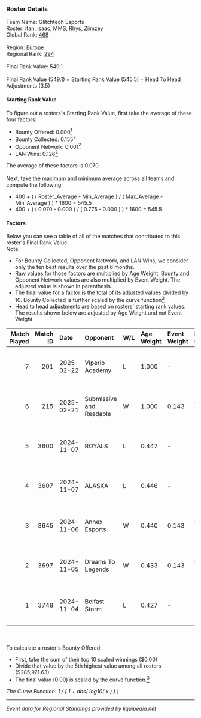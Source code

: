### Roster Details<br />
Team Name: Glitchtech Esports<br />
Roster: ifan, isaac, MMS, Rhys, Ziimzey<br />
Global Rank: [468](../../standings_global_2025_02_28.md)<br />
<br />
Region: [Europe]( ../../standings_europe_2025_02_28.md)<br />
Regional Rank: [294]( ../../standings_europe_2025_02_28.md)<br />
<br />
Final Rank Value:  549.1<br />
<br />
Final Rank Value (549.1) = Starting Rank Value (545.5) + Head To Head Adjustments (3.5)<br />

#### Starting Rank Value<br />
To figure out a rosters's Starting Rank Value, first take the average of these four factors:<br />
- Bounty Offered: 0.000[<sup>1</sup>](#table2)
- Bounty Collected: 0.155[<sup>2</sup>](#table1)
- Opponent Network: 0.001[<sup>2</sup>](#table1)
- LAN Wins: 0.126[<sup>2</sup>](#table1)

The average of these factors is 0.070<br />
<br />
Next, take the maximum and minimum average across all teams and compute the following:<br />
- 400 + ( ( Roster_Average - Min_Average ) / ( Max_Average - Min_Average ) ) * 1600 = 545.5
- 400 + ( ( 0.070 - 0.000 ) / ( 0.775 - 0.000 ) ) * 1600 = 545.5


#### Factors<br />
Below you can see a table of all of the matches that contributed to this roster's Final Rank Value.<br />
Note:<br />

- For Bounty Collected, Opponent Network, and LAN Wins, we consider only the ten best results over the past 6 months.
- Raw values for those factors are multiplied by Age Weight. Bounty and Opponent Network values are also multiplied by Event Weight. The adjusted value is shown in parenthesis.
- The final value for a factor is the total of its adjusted values divided by 10. Bounty Collected is further scaled by the curve function[<sup>3</sup>](#curveFunction)
- Head to head adjustments are based on rosters' starting rank values. The results shown below are adjusted by Age Weight and not Event Weight
<span id="table1"></span><br />


| Match Played | Match ID | Date       | Opponent                | W/L | Age Weight | Event Weight | Bounty Collected | Opponent Network | LAN Wins  | H2H Adj. | Roster                              |
| -: | -: | :- | :- | :- | :- | :- | :- | :- | :- | -: | :- |
|            7 |      201 | 2025-02-22 | Viperio Academy         | L   | 1.000      | -            | -                | -                | -         |   -13.79 | ifan, isaac, MMS, Rhys, Ziimzey     |
|            6 |      215 | 2025-02-21 | Submissive and Readable | W   | 1.000      | 0.143        | 0.000 (0.000)    | 0.000 (0.000)    | 1 (1.000) |     9.02 | ifan, isaac, MMS, Rhys, Ziimzey     |
|            5 |     3600 | 2024-11-07 | ROYALS                  | L   | 0.447      | -            | -                | -                | -         |    -4.20 | ifan, maddeN, Rhys, Yoshwa, Ziimzey |
|            4 |     3607 | 2024-11-07 | ALASKA                  | L   | 0.446      | -            | -                | -                | -         |    -0.73 | ifan, maddeN, Rhys, Yoshwa, Ziimzey |
|            3 |     3645 | 2024-11-06 | Annex Esports           | W   | 0.440      | 0.143        | 0.000 (0.000)    | 0.064 (0.004)    | 0 (0.000) |     8.14 | ifan, maddeN, Rhys, Yoshwa, Ziimzey |
|            2 |     3697 | 2024-11-05 | Dreams To Legends       | W   | 0.433      | 0.143        | 0.000 (0.000)    | 0.090 (0.006)    | 0 (0.000) |     8.42 | ifan, maddeN, Rhys, Yoshwa, Ziimzey |
|            1 |     3748 | 2024-11-04 | Belfast Storm           | L   | 0.427      | -            | -                | -                | -         |    -3.33 | ifan, maddeN, Rhys, Yoshwa, Ziimzey |

<br />
<span id="table2"></span><br />
To calculate a roster's Bounty Offered:<br />

- First, take the sum of their top 10 scaled winnings ($0.00)
- Divide that value by the 5th highest value among all rosters ($285,971.63)
- The final value (0.00) is scaled by the curve function.[<sup>3</sup>](#curveFunction)

<span id="curveFunction"></span>_The Curve Function: 1 / ( 1 + abs( log10( x ) ) )_<br />

---
_Event data for Regional Standings provided by liquipedia.net_<br />
